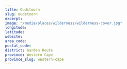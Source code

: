 ```yaml
---
title: Oudstoorn
slug: oudstoorn
excerpt: 
image: "/media/places/wilderness/wilderness-cover.jpg"
longitude: 
latitude: 
website: 
area_code: 
postal_code: 
district: Garden Route
province: Western Cape
province_slug: western-cape
---
```

